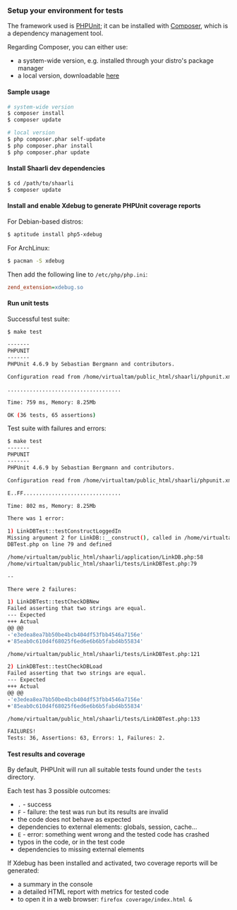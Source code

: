 
### Setup your environment for tests
The framework used is [PHPUnit](https://phpunit.de/); it can be installed with [Composer](https://getcomposer.org/), which is a dependency management tool.

Regarding Composer, you can either use:
* a system-wide version, e.g. installed through your distro's package manager
* a local version, downloadable [here](https://getcomposer.org/download/)

#### Sample usage
```bash
# system-wide version
$ composer install
$ composer update

# local version
$ php composer.phar self-update
$ php composer.phar install
$ php composer.phar update
```

#### Install Shaarli dev dependencies
```bash
$ cd /path/to/shaarli
$ composer update
```

#### Install and enable Xdebug to generate PHPUnit coverage reports
For Debian-based distros:
```bash
$ aptitude install php5-xdebug
```
For ArchLinux:
```bash
$ pacman -S xdebug
```

Then add the following line to `/etc/php/php.ini`:
```ini
zend_extension=xdebug.so
```

#### Run unit tests
Successful test suite:
```bash
$ make test

-------
PHPUNIT
-------
PHPUnit 4.6.9 by Sebastian Bergmann and contributors.

Configuration read from /home/virtualtam/public_html/shaarli/phpunit.xml

....................................

Time: 759 ms, Memory: 8.25Mb

OK (36 tests, 65 assertions)
```

Test suite with failures and errors:
```bash
$ make test
-------
PHPUNIT
-------
PHPUnit 4.6.9 by Sebastian Bergmann and contributors.

Configuration read from /home/virtualtam/public_html/shaarli/phpunit.xml

E..FF...............................

Time: 802 ms, Memory: 8.25Mb

There was 1 error:

1) LinkDBTest::testConstructLoggedIn
Missing argument 2 for LinkDB::__construct(), called in /home/virtualtam/public_html/shaarli/tests/Link\
DBTest.php on line 79 and defined

/home/virtualtam/public_html/shaarli/application/LinkDB.php:58
/home/virtualtam/public_html/shaarli/tests/LinkDBTest.php:79

--

There were 2 failures:

1) LinkDBTest::testCheckDBNew
Failed asserting that two strings are equal.
--- Expected
+++ Actual
@@ @@
-'e3edea8ea7bb50be4bcb404df53fbb4546a7156e'
+'85eab0c610d4f68025f6ed6e6b6b5fabd4b55834'

/home/virtualtam/public_html/shaarli/tests/LinkDBTest.php:121

2) LinkDBTest::testCheckDBLoad
Failed asserting that two strings are equal.
--- Expected
+++ Actual
@@ @@
-'e3edea8ea7bb50be4bcb404df53fbb4546a7156e'
+'85eab0c610d4f68025f6ed6e6b6b5fabd4b55834'

/home/virtualtam/public_html/shaarli/tests/LinkDBTest.php:133

FAILURES!
Tests: 36, Assertions: 63, Errors: 1, Failures: 2.
```

#### Test results and coverage
By default, PHPUnit will run all suitable tests found under the `tests` directory.

Each test has 3 possible outcomes:
* `.` - success
* `F` - failure: the test was run but its results are invalid
 * the code does not behave as expected
 * dependencies to external elements: globals, session, cache...
* `E` - error: something went wrong and the tested code has crashed
 * typos in the code, or in the test code
 * dependencies to missing external elements

If Xdebug has been installed and activated, two coverage reports will be generated:
* a summary in the console
* a detailed HTML report with metrics for tested code
 * to open it in a web browser: `firefox coverage/index.html &`